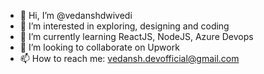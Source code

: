 - 👋 Hi, I’m @vedanshdwivedi
- 👀 I’m interested in exploring, designing and coding
- 🌱 I’m currently learning ReactJS, NodeJS, Azure Devops
- 💞️ I’m looking to collaborate on Upwork 
- 📫 How to reach me: vedansh.devofficial@gmail.com

<!---
vedanshdwivedi/vedanshdwivedi is a ✨ special ✨ repository because its `README.md` (this file) appears on your GitHub profile.
You can click the Preview link to take a look at your changes.
--->

